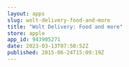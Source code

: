 ```yaml
---
layout: apps
slug: wolt-delivery-food-and-more
title: "Wolt Delivery: Food and more"
store: apple
app_id: 943905271
date: 2023-03-13T07:50:52Z
published: 2015-06-24T15:09:19Z
---
```

